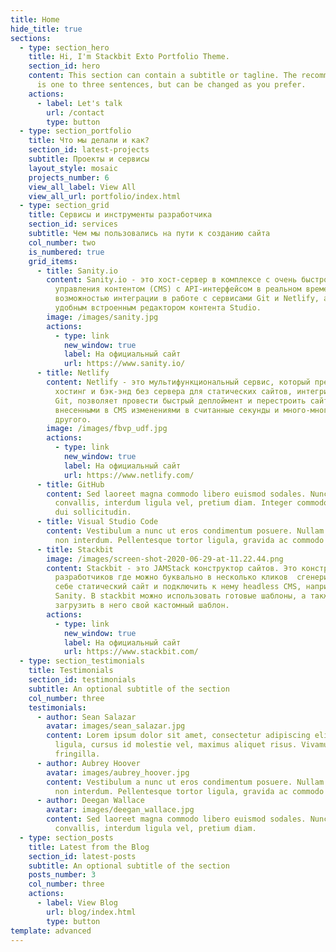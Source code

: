 ```yaml
---
title: Home
hide_title: true
sections:
  - type: section_hero
    title: Hi, I'm Stackbit Exto Portfolio Theme.
    section_id: hero
    content: This section can contain a subtitle or tagline. The recommended length
      is one to three sentences, but can be changed as you prefer.
    actions:
      - label: Let's talk
        url: /contact
        type: button
  - type: section_portfolio
    title: Что мы делали и как?
    section_id: latest-projects
    subtitle: Проекты и сервисы
    layout_style: mosaic
    projects_number: 6
    view_all_label: View All
    view_all_url: portfolio/index.html
  - type: section_grid
    title: Сервисы и инструменты разработчика
    section_id: services
    subtitle: Чем мы пользовались на пути к созданию сайта
    col_number: two
    is_numbered: true
    grid_items:
      - title: Sanity.io
        content: Sanity.io - это хост-сервер в комплексе с очень быстрой системой
          управления контентом (СMS) с API-интерфейсом в реальном времени, с
          возможностью интеграции в работе с сервисами Git и Netlify, а также
          удобным встроенным редактором контента Studio.
        image: /images/sanity.jpg
        actions:
          - type: link
            new_window: true
            label: На официальный сайт
            url: https://www.sanity.io/
      - title: Netlify
        content: Netlify - это мультифункциональный сервис, который предоставляет
          хостинг и бэк-энд без сервера для статических сайтов, интегрирован с
          Git, позволяет провести быстрый деплоймент и перестроить сайт с
          внесенными в CMS изменениями в считанные секунды и много-много
          другого.
        image: /images/fbvp_udf.jpg
        actions:
          - type: link
            new_window: true
            label: На официальный сайт
            url: https://www.netlify.com/
      - title: GitHub
        content: Sed laoreet magna commodo libero euismod sodales. Nunc ac libero
          convallis, interdum ligula vel, pretium diam. Integer commodo sem at
          dui sollicitudin.
      - title: Visual Studio Code
        content: Vestibulum a nunc ut eros condimentum posuere. Nullam dapibus quis nunc
          non interdum. Pellentesque tortor ligula, gravida ac commodo eu.
      - title: Stackbit
        image: /images/screen-shot-2020-06-29-at-11.22.44.png
        content: Stackbit - это JAMStack конструктор сайтов. Это конструктор сайтов для
          разработчиков где можно буквально в несколько кликов  сгенерировать
          себе статический сайт и подключить к нему headless CMS, например
          Sanity. В stackbit можно использовать готовые шаблоны, а также
          загрузить в него свой кастомный шаблон.
        actions:
          - type: link
            new_window: true
            label: На официальный сайт
            url: https://www.stackbit.com/
  - type: section_testimonials
    title: Testimonials
    section_id: testimonials
    subtitle: An optional subtitle of the section
    col_number: three
    testimonials:
      - author: Sean Salazar
        avatar: images/sean_salazar.jpg
        content: Lorem ipsum dolor sit amet, consectetur adipiscing elit. Donec nisl
          ligula, cursus id molestie vel, maximus aliquet risus. Vivamus in nibh
          fringilla.
      - author: Aubrey Hoover
        avatar: images/aubrey_hoover.jpg
        content: Vestibulum a nunc ut eros condimentum posuere. Nullam dapibus quis nunc
          non interdum. Pellentesque tortor ligula, gravida ac commodo eu.
      - author: Deegan Wallace
        avatar: images/deegan_wallace.jpg
        content: Sed laoreet magna commodo libero euismod sodales. Nunc ac libero
          convallis, interdum ligula vel, pretium diam.
  - type: section_posts
    title: Latest from the Blog
    section_id: latest-posts
    subtitle: An optional subtitle of the section
    posts_number: 3
    col_number: three
    actions:
      - label: View Blog
        url: blog/index.html
        type: button
template: advanced
---
```

